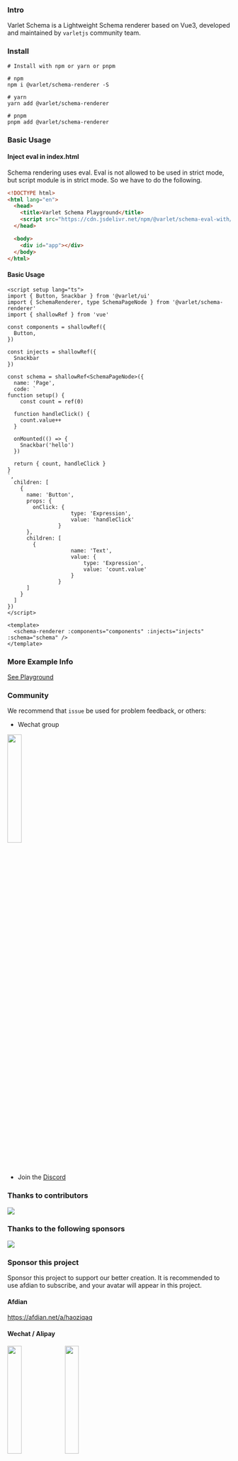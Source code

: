 ### Intro

Varlet Schema is a Lightweight Schema renderer based on Vue3, developed and maintained by `varletjs` community team.


### Install

```shell
# Install with npm or yarn or pnpm

# npm
npm i @varlet/schema-renderer -S

# yarn
yarn add @varlet/schema-renderer

# pnpm
pnpm add @varlet/schema-renderer
```

### Basic Usage

#### Inject eval in index.html

Schema rendering uses eval. Eval is not allowed to be used in strict mode, but script module is in strict mode.
So we have to do the following.

```html
<!DOCTYPE html>
<html lang="en">
  <head>
    <title>Varlet Schema Playground</title>
    <script src="https://cdn.jsdelivr.net/npm/@varlet/schema-eval-with/index.js"></script>
  </head>

  <body>
    <div id="app"></div>
  </body>
</html>
```

#### Basic Usage

```vue
<script setup lang="ts">
import { Button, Snackbar } from '@varlet/ui'
import { SchemaRenderer, type SchemaPageNode } from '@varlet/schema-renderer'
import { shallowRef } from 'vue'

const components = shallowRef({
  Button,
})

const injects = shallowRef({
  Snackbar
})

const schema = shallowRef<SchemaPageNode>({
  name: 'Page',
  code: `
function setup() {
	const count = ref(0)

  function handleClick() {
    count.value++
  }

  onMounted(() => {
    Snackbar('hello')
  })

  return { count, handleClick }
}
`,
  children: [
    {
      name: 'Button',
      props: {
        onClick: {
					type: 'Expression',
					value: 'handleClick'
				}
      },
      children: [
        {
					name: 'Text',
					value: {
						type: 'Expression',
						value: 'count.value'
					}
				}
      ]
    }
  ]
})
</script>

<template>
  <schema-renderer :components="components" :injects="injects" :schema="schema" />
</template>
```

### More Example Info

[See Playground](https://github.com/varletjs/varlet-schema/tree/main/packages/varlet-schema-playground)

### Community

We recommend that `issue` be used for problem feedback, or others:

* Wechat group 

<img style="width: 25%" src="https://cdn.jsdelivr.net/gh/varletjs/varlet-static/community.png" />

* Join the [Discord](https://discord.gg/Dmb8ydBHkw)

### Thanks to contributors

<a href="https://github.com/varletjs/varlet/graphs/contributors">
  <img src="https://contrib.rocks/image?repo=varletjs/varlet" />
</a>

### Thanks to the following sponsors

<a href="https://cdn.jsdelivr.net/gh/varletjs/varlet-static/sponsorkit/sponsors.svg">
  <img src="https://cdn.jsdelivr.net/gh/varletjs/varlet-static/sponsorkit/sponsors.svg">
</a>

### Sponsor this project

Sponsor this project to support our better creation. It is recommended to use afdian to subscribe, and your avatar will appear in this project.

#### Afdian

<a href="https://afdian.net/a/haoziqaq">https://afdian.net/a/haoziqaq</a>

#### Wechat / Alipay

<img style="width: 25%" src="https://cdn.jsdelivr.net/gh/varletjs/varlet-static/wechat.jpg" />
<img style="width: 25%" src="https://cdn.jsdelivr.net/gh/varletjs/varlet-static/alipay.jpg" />
